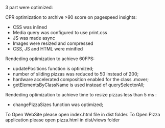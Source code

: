 3 part were optimized:

CPR optimization to archive >90 score on pagespeed insights:
  
- CSS was inlined
- Media query was configured to use print.css
- JS was made async
- Images were resized and compressed
- CSS, JS and HTML were minified


Rendeding optimization to achieve 60FPS:

- updatePositions function is optimized;
- number of sliding pizzas was reduced to 50 instead of 200;
- hardware accelerated composition enabled for the class .mover;
- getElementsByClassName is used instead of querySelectorAll;

Rendeding optimization to achieve time to resize pizzas less than 5 ms :

- changePizzaSizes function was optimized;


To Open WebSite please open index.html file in dist folder.
To Open Pizza application please open pizza.html in dist/views folder
